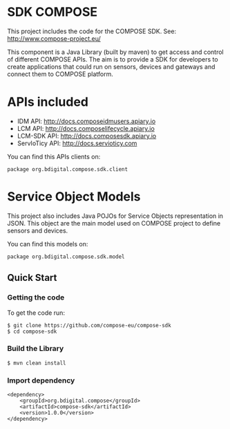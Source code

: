 SDK COMPOSE
===========

This project includes the code for the COMPOSE SDK. See: http://www.compose-project.eu/

This component is a Java Library (built by maven) to get access and control of different COMPOSE APIs. The aim is to provide a SDK for developers to create applications that could run on sensors, devices and gateways and connect them to COMPOSE platform. 

# APIs included

* IDM API: http://docs.composeidmusers.apiary.io
* LCM API: http://docs.composelifecycle.apiary.io
* LCM-SDK API: http://docs.composesdk.apiary.io
* ServIoTicy API: http://docs.servioticy.com

You can find this APIs clients on:
	
	package org.bdigital.compose.sdk.client

# Service Object Models

This project also includes Java POJOs for Service Objects representation in JSON. This object are the main model used on COMPOSE project to define sensors and devices.  

You can find this models on:
	
	package org.bdigital.compose.sdk.model

## Quick Start

### Getting the code

To get the code run: 

	$ git clone https://github.com/compose-eu/compose-sdk
	$ cd compose-sdk
	
### Build the Library

	$ mvn clean install
	
### Import dependency

	<dependency>
		<groupId>org.bdigital.compose</groupId>
		<artifactId>compose-sdk</artifactId>
		<version>1.0.0</version>
	</dependency>

